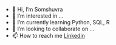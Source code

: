 - 👋 Hi, I’m Somshuvra
- 👀 I’m interested in ...
- 🌱 I’m currently learning Python, SQL, R
- 💞️ I’m looking to collaborate on ...
- 📫 How to reach me [Linkedin](https://www.linkedin.com/in/somshuvra-bandyopadhyay-2792041b4/)

<!---
Somshuvra22/Somshuvra22 is a ✨ special ✨ repository because its `README.md` (this file) appears on your GitHub profile.
You can click the Preview link to take a look at your changes.
--->
